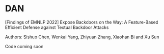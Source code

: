# DAN

[Findings of EMNLP 2022] Expose Backdoors on the Way: A Feature-Based Efficient Defense against Textual Backdoor Attacks

Authors: Sishuo Chen, Wenkai Yang, Zhiyuan Zhang, Xiaohan Bi and Xu Sun

Code coming soon
